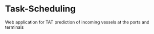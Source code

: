 # Task-Scheduling
Web application for TAT prediction of incoming vessels at the ports and terminals
